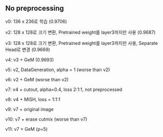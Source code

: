 ## No preprocessing

v0: 136 x 236로 학습 (0.9706)

v2: 128 x 128로 크기 변환, Pretrained weight를 layer3까지만 사용 (0.9687)

v3: 128 x 128로 크기 변환, Pretrained weight를 layer3까지만 사용, Separate Head로 변경 (0.9669)

v4: v3 + GeM (0.9693)

v5: v2, DataGeneration, alpha = 1 (worse than v2)

v6: v2 + GeM (worse than v2)

v7: v4 + cutout, alpha=0.4, loss 2:1:1, not preprocessed

v8: v4 + MISH, loss = 1:1:1

v9: v7 + original image

v10: v7 + erase cutmix (worse than v7)

v11: v7 + GeM (p=5)

<!---

## No Preprocessing



#> 경로: military_yolact/yolact_plate/yolact_pngFile_plate.py

#> 기능 및 변경사항: 식판, 손, 숫가락, 젓가락만을 분할(segmentation)합니다.

#> 사용법: calcVolume_m_yolact.py를 위해 평소에는 comment 처리합니다.

#* Input : trained_model_path, path

#* Output: 식판, 손, 숫가락, 젓가락 모델의 예측 결과가 사진으로 나타납니다.

-->
